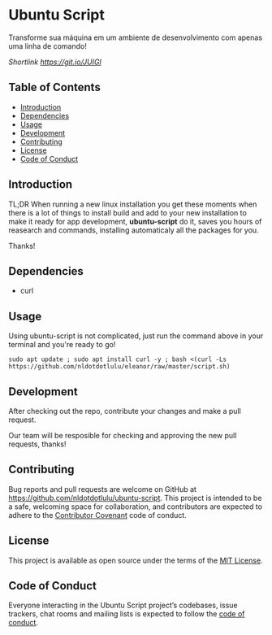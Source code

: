 # Ubuntu Script

Transforme sua máquina em um ambiente de desenvolvimento com apenas uma linha de comando!

*Shortlink https://git.io/JUIGl*

## Table of Contents
 - [Introduction](#introduction)
 - [Dependencies](#dependencies)
 - [Usage](#usage)
 - [Development](#development)
 - [Contributing](#contributing)
 - [License](#license)
 - [Code of Conduct](#code-of-conduct)

## Introduction

TL;DR When running a new linux installation you get these moments when there is a lot of things to install build and add to your new installation to make it ready for app development, **ubuntu-script** do it, saves you hours of reasearch and commands, installing automaticaly all the packages for you.

Thanks!

## Dependencies

- curl

## Usage

Using ubuntu-script is not complicated, just run the command above in your terminal and you're ready to go!

```
sudo apt update ; sudo apt install curl -y ; bash <(curl -Ls https://github.com/nldotdotlulu/eleanor/raw/master/script.sh)
```

## Development

After checking out the repo, contribute your changes and make a pull request.

Our team will be resposible for checking and approving the new pull requests, thanks!

## Contributing

Bug reports and pull requests are welcome on GitHub at https://github.com/nldotdotlulu/ubuntu-script. This project is intended to be a safe, welcoming space for collaboration, and contributors are expected to adhere to the [Contributor Covenant](http://contributor-covenant.org) code of conduct.

## License

This project is available as open source under the terms of the [MIT License](https://opensource.org/licenses/MIT).

## Code of Conduct

Everyone interacting in the Ubuntu Script project’s codebases, issue trackers, chat rooms and mailing lists is expected to follow the [code of conduct](https://github.com/nldotdotlulu/ubuntu-script/blob/master/CODE_OF_CONDUCT.md).


